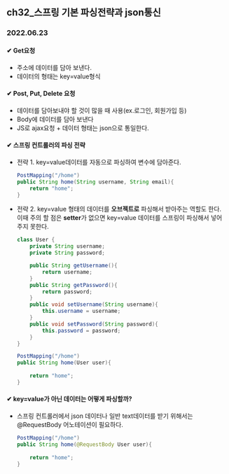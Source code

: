 ## ch32_스프링 기본 파싱전략과 json통신
### 2022.06.23

#### ✔ Get요청
 - 주소에 데이터를 담아 보낸다.
 - 데이터의 형태는 key=value형식

#### ✔ Post, Put, Delete 요청
 - 데이터를 담아보내야 할 것이 많을 때 사용(ex.로그인, 회원가입 등)
 - Body에 데이터를 담아 보낸다
 - JS로 ajax요청 + 데이터 형태는 json으로 통일한다.

 #### ✔ 스프링 컨트롤러의 파싱 전략
  - 전략 1. key=value데이터를 자동으로 파싱하여 변수에 담아준다.
	```java
	PostMapping("/home")
	public String home(String username, String email){
		return "home";
	}
	```

  - 전략 2. key=value 형태의 데이터를 **오브젝트로** 파싱해서 받아주는 역할도 한다.<br>
    이때 주의 할 점은 **setter**가 없으면 key=value 데이터를 스프링이 파싱해서 넣어주지 못한다.
	```java
	class User {
		private String username;
		private String password;

		public String getUsername(){
			return username;
		}
		public String getPassword(){
			return password;
		}
		public void setUsername(String username){
			this.username = username;
		}
		public void setPassword(String password){
			this.password = password;
		}
	}
	```
	```java
	PostMapping("/home")
	public String home(User user){
		
		return "home";
	}
	```

 #### ✔ key=value가 아닌 데이터는 어떻게 파싱할까?
  - 스프링 컨트롤러에서 json 데이터나 일반 text데이터를 받기 위해서는 @RequestBody 어노테이션이 필요하다.
  	```java
	PostMapping("/home")
	public String home(@RequestBody User user){
		
		return "home";
	}
	```
